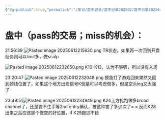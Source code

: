 ```yaml
---
{"dg-publish":true,"permalink":"/笔记/盘中记录/盘中记录2025Q2/盘中记录202506/20250612盘中记录/"}
---
```


# 盘中（pass的交易；miss的机会）：

21:56:39
![Pasted image 20250612215630.png](/img/user/%E5%9B%BE%E7%89%87%E5%AD%98%E6%94%BE%E5%9C%B0/Pasted%20image%2020250612215630.png)
TR状态，如果再一次回到开盘低价则可以limit多，做scalp

![Pasted image 20250612232650.png](/img/user/%E5%9B%BE%E7%89%87%E5%AD%98%E6%94%BE%E5%9C%B0/Pasted%20image%2020250612232650.png)
K10-K13，认为不够强，所以没有入场

23:20:47
![Pasted image 20250612232048.png](/img/user/%E5%9B%BE%E7%89%87%E5%AD%98%E6%94%BE%E5%9C%B0/Pasted%20image%2020250612232048.png)
摸鱼打了游戏回来果然又回到颈线位置了，如果这个地方出现信号K倒是可以考虑做多，但是空头leg又太强了

23:49:51![Pasted image 20250612234949.png](/img/user/%E5%9B%BE%E7%89%87%E5%AD%98%E6%94%BE%E5%9C%B0/Pasted%20image%2020250612234949.png)
K24上方抢跑做多broad channel了，还是管不住手等2nd entry确认，被这种害了多少次了= =
反而K28出来之后应该是个做空的好位置，if K29跟进不错